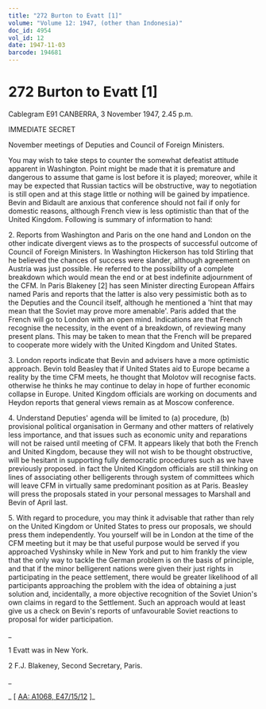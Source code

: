 ```yaml
---
title: "272 Burton to Evatt [1]"
volume: "Volume 12: 1947, (other than Indonesia)"
doc_id: 4954
vol_id: 12
date: 1947-11-03
barcode: 194681
---
```


# 272 Burton to Evatt [1]

Cablegram E91 CANBERRA, 3 November 1947, 2.45 p.m.

IMMEDIATE SECRET

November meetings of Deputies and Council of Foreign Ministers.

You may wish to take steps to counter the somewhat defeatist attitude apparent in Washington. Point might be made that it is premature and dangerous to assume that game is lost before it is played; moreover, while it may be expected that Russian tactics will be obstructive, way to negotiation is still open and at this stage little or nothing will be gained by impatience. Bevin and Bidault are anxious that conference should not fail if only for domestic reasons, although French view is less optimistic than that of the United Kingdom. Following is summary of information to hand:

2\. Reports from Washington and Paris on the one hand and London on the other indicate divergent views as to the prospects of successful outcome of Council of Foreign Ministers. In Washington Hickerson has told Stirling that he believed the chances of success were slander, although agreement on Austria was just possible. He referred to the possibility of a complete breakdown which would mean the end or at best indefinite adjournment of the CFM. In Paris Blakeney [2] has seen Minister directing European Affairs named Paris and reports that the latter is also very pessimistic both as to the Deputies and the Council itself, although he mentioned a 'hint that may mean that the Soviet may prove more amenable'. Paris added that the French will go to London with an open mind. Indications are that French recognise the necessity, in the event of a breakdown, of reviewing many present plans. This may be taken to mean that the French will be prepared to cooperate more widely with the United Kingdom and United States.

3\. London reports indicate that Bevin and advisers have a more optimistic approach. Bevin told Beasley that if United States aid to Europe became a reality by the time CFM meets, he thought that Molotov will recognise facts. otherwise he thinks he may continue to delay in hope of further economic collapse in Europe. United Kingdom officials are working on documents and Heydon reports that general views remain as at Moscow conference.

4\. Understand Deputies' agenda will be limited to (a) procedure, (b) provisional political organisation in Germany and other matters of relatively less importance, and that issues such as economic unity and reparations will not be raised until meeting of CFM. It appears likely that both the French and United Kingdom, because they will not wish to be thought obstructive, will be hesitant in supporting fully democratic procedures such as we have previously proposed. in fact the United Kingdom officials are still thinking on lines of associating other belligerents through system of committees which will leave CFM in virtually same predominant position as at Paris. Beasley will press the proposals stated in your personal messages to Marshall and Bevin of April last.

5\. With regard to procedure, you may think it advisable that rather than rely on the United Kingdom or United States to press our proposals, we should press them independently. You yourself will be in London at the time of the CFM meeting but it may be that useful purpose would be served if you approached Vyshinsky while in New York and put to him frankly the view that the only way to tackle the German problem is on the basis of principle, and that if the minor belligerent nations were given their just rights in participating in the peace settlement, there would be greater likelihood of all participants approaching the problem with the idea of obtaining a just solution and, incidentally, a more objective recognition of the Soviet Union's own claims in regard to the Settlement. Such an approach would at least give us a check on Bevin's reports of unfavourable Soviet reactions to proposal for wider participation.

_

1 Evatt was in New York.

2 F.J. Blakeney, Second Secretary, Paris.

_

_ [ [AA: A1068, E47/15/12](http://www.naa.gov.au/cgi-bin/Search?O=I&Number=194681) ]_

